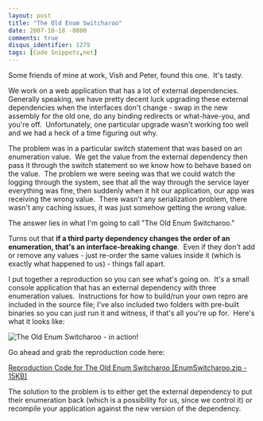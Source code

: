 ```yaml
---
layout: post
title: "The Old Enum Switcharoo"
date: 2007-10-18 -0800
comments: true
disqus_identifier: 1279
tags: [Code Snippets,net]
---
```

Some friends of mine at work, Vish and Peter, found this one.  It's
tasty.

We work on a web application that has a lot of external dependencies. 
Generally speaking, we have pretty decent luck upgrading these external
dependencies when the interfaces don't change - swap in the new assembly
for the old one, do any binding redirects or what-have-you, and you're
off.  Unfortunately, one particular upgrade wasn't working too well and
we had a heck of a time figuring out why.

The problem was in a particular switch statement that was based on an
enumeration value.  We get the value from the external dependency then
pass it through the switch statement so we know how to behave based on
the value.  The problem we were seeing was that we could watch the
logging through the system, see that all the way through the service
layer everything was fine, then suddenly when it hit our application,
our app was receiving the wrong value.  There wasn't any serialization
problem, there wasn't any caching issues, it was just somehow getting
the wrong value.

The answer lies in what I'm going to call "The Old Enum Switcharoo."

Turns out that **if a third party dependency changes the order of an
enumeration, that's an interface-breaking change**.  Even if they don't
add or remove any values - just re-order the same values inside it
(which is exactly what happened to us) - things fall apart.

I put together a reproduction so you can see what's going on.  It's a
small console application that has an external dependency with three
enumeration values.  Instructions for how to build/run your own repro
are included in the source file; I've also included two folders with
pre-built binaries so you can just run it and witness, if that's all
you're up for.  Here's what it looks like:

![The Old Enum Switcharoo - in
action!](https://hyqi8g.dm2303.livefilestore.com/y2pJn-twVTVnP_CyXoURyYOjlrFGpZj5bHqN9dyc8kq9jKuo8yUrBF3y8ysdd9Dl3P8GPSiMEMmWwgOv7Ub_cAGcjD8wabD-yF76eUfFqD49fk/20071018switcharoo.png?psid=1)

Go ahead and grab the reproduction code here:

[Reproduction Code for The Old Enum Switcharoo [EnumSwitcharoo.zip -
15KB]](https://onedrive.live.com/redir?resid=C2CB832A5EC9B707!45007&authkey=!AN3lpKsX-NI_Vsc&ithint=file%2c.zip)

The solution to the problem is to either get the external dependency to
put their enumeration back (which is a possibility for us, since we
control it) or recompile your application against the new version of the
dependency.

